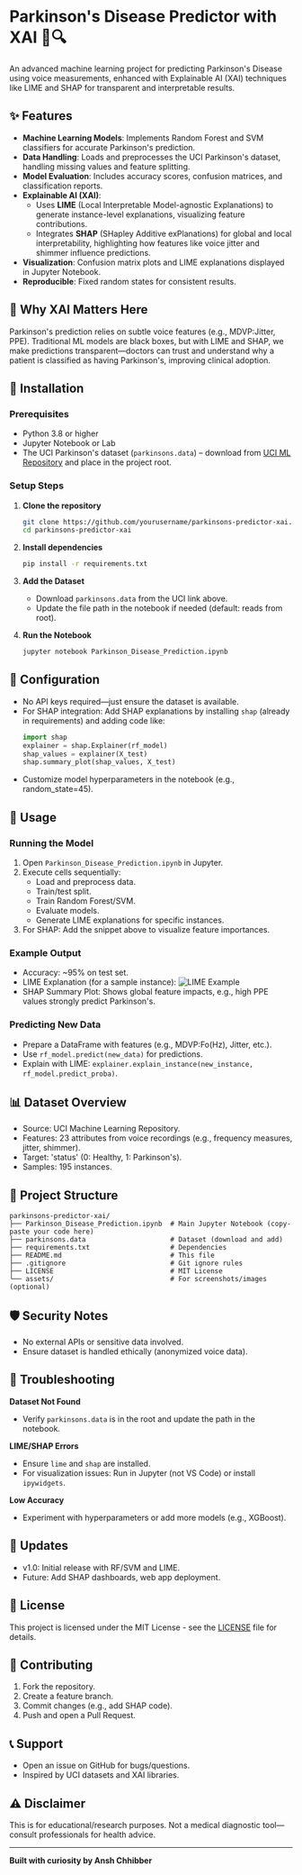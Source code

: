 # Parkinson's Disease Predictor with XAI 🧠🔍

An advanced machine learning project for predicting Parkinson's Disease using voice measurements, enhanced with Explainable AI (XAI) techniques like LIME and SHAP for transparent and interpretable results.

## ✨ Features

- **Machine Learning Models**: Implements Random Forest and SVM classifiers for accurate Parkinson's prediction.
- **Data Handling**: Loads and preprocesses the UCI Parkinson's dataset, handling missing values and feature splitting.
- **Model Evaluation**: Includes accuracy scores, confusion matrices, and classification reports.
- **Explainable AI (XAI)**: 
  - Uses **LIME** (Local Interpretable Model-agnostic Explanations) to generate instance-level explanations, visualizing feature contributions.
  - Integrates **SHAP** (SHapley Additive exPlanations) for global and local interpretability, highlighting how features like voice jitter and shimmer influence predictions.
- **Visualization**: Confusion matrix plots and LIME explanations displayed in Jupyter Notebook.
- **Reproducible**: Fixed random states for consistent results.

## 🎯 Why XAI Matters Here
Parkinson's prediction relies on subtle voice features (e.g., MDVP:Jitter, PPE). Traditional ML models are black boxes, but with LIME and SHAP, we make predictions transparent—doctors can trust and understand why a patient is classified as having Parkinson's, improving clinical adoption.

## 🚀 Installation

### Prerequisites
- Python 3.8 or higher
- Jupyter Notebook or Lab
- The UCI Parkinson's dataset (`parkinsons.data`) – download from [UCI ML Repository](https://archive.ics.uci.edu/dataset/174/parkinsons) and place in the project root.

### Setup Steps

1. **Clone the repository**
   ```bash
   git clone https://github.com/yourusername/parkinsons-predictor-xai.git
   cd parkinsons-predictor-xai
   ```

2. **Install dependencies**
   ```bash
   pip install -r requirements.txt
   ```

3. **Add the Dataset**
   - Download `parkinsons.data` from the UCI link above.
   - Update the file path in the notebook if needed (default: reads from root).

4. **Run the Notebook**
   ```bash
   jupyter notebook Parkinson_Disease_Prediction.ipynb
   ```

## 🔧 Configuration

- No API keys required—just ensure the dataset is available.
- For SHAP integration: Add SHAP explanations by installing `shap` (already in requirements) and adding code like:
  ```python
  import shap
  explainer = shap.Explainer(rf_model)
  shap_values = explainer(X_test)
  shap.summary_plot(shap_values, X_test)
  ```
- Customize model hyperparameters in the notebook (e.g., random_state=45).

## 📖 Usage

### Running the Model
1. Open `Parkinson_Disease_Prediction.ipynb` in Jupyter.
2. Execute cells sequentially:
   - Load and preprocess data.
   - Train/test split.
   - Train Random Forest/SVM.
   - Evaluate models.
   - Generate LIME explanations for specific instances.
3. For SHAP: Add the snippet above to visualize feature importances.

### Example Output
- Accuracy: ~95% on test set.
- LIME Explanation (for a sample instance):
  ![LIME Example](assets/lime-example.png)
- SHAP Summary Plot: Shows global feature impacts, e.g., high PPE values strongly predict Parkinson's.

### Predicting New Data
- Prepare a DataFrame with features (e.g., MDVP:Fo(Hz), Jitter, etc.).
- Use `rf_model.predict(new_data)` for predictions.
- Explain with LIME: `explainer.explain_instance(new_instance, rf_model.predict_proba)`.

## 📊 Dataset Overview
- Source: UCI Machine Learning Repository.
- Features: 23 attributes from voice recordings (e.g., frequency measures, jitter, shimmer).
- Target: 'status' (0: Healthy, 1: Parkinson's).
- Samples: 195 instances.

## 📁 Project Structure

```
parkinsons-predictor-xai/
├── Parkinson_Disease_Prediction.ipynb  # Main Jupyter Notebook (copy-paste your code here)
├── parkinsons.data                     # Dataset (download and add)
├── requirements.txt                    # Dependencies
├── README.md                           # This file
├── .gitignore                          # Git ignore rules
├── LICENSE                             # MIT License
└── assets/                             # For screenshots/images (optional)
```

## 🛡️ Security Notes
- No external APIs or sensitive data involved.
- Ensure dataset is handled ethically (anonymized voice data).

## 🚨 Troubleshooting

**Dataset Not Found**
- Verify `parkinsons.data` is in the root and update the path in the notebook.

**LIME/SHAP Errors**
- Ensure `lime` and `shap` are installed.
- For visualization issues: Run in Jupyter (not VS Code) or install `ipywidgets`.

**Low Accuracy**
- Experiment with hyperparameters or add more models (e.g., XGBoost).

## 🔄 Updates
- v1.0: Initial release with RF/SVM and LIME.
- Future: Add SHAP dashboards, web app deployment.

## 📄 License
This project is licensed under the MIT License - see the [LICENSE](LICENSE) file for details.

## 🤝 Contributing
1. Fork the repository.
2. Create a feature branch.
3. Commit changes (e.g., add SHAP code).
4. Push and open a Pull Request.

## 📞 Support
- Open an issue on GitHub for bugs/questions.
- Inspired by UCI datasets and XAI libraries.

## ⚠️ Disclaimer
This is for educational/research purposes. Not a medical diagnostic tool—consult professionals for health advice.

---

**Built with curiosity by Ansh Chhibber**
